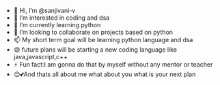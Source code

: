 - 👋 Hi, I’m @sanjivani-v
- 👀 I’m interested in coding and dsa
- 🌱 I’m currently learning python 
- 💞️ I’m looking to collaborate on projects based on python
- 📫 My short term goal will be learning python language and dsa
- 😄 future plans will be starting a new coding language like java,javascript,c++
- ⚡ Fun fact:I am gonna do that by myself without any mentor or teacher
- 😊💕And thats all about me what about you what is your next plan

<!---
sanjivani-v/sanjivani-v is a ✨ special ✨ repository because its `README.md` (this file) appears on your GitHub profile.
You can click the Preview link to take a look at your changes.
--->
